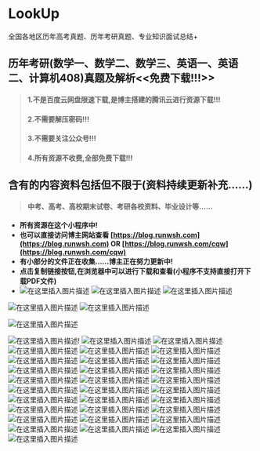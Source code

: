 # LookUp
全国各地区历年高考真题、历年考研真题、专业知识面试总结+
## 历年考研(数学一、数学二、数学三、英语一、英语二、计算机408)真题及解析<<免费下载!!!>>

> #### **1.不是百度云网盘限速下载,是博主搭建的腾讯云进行资源下载!!!**
>
> #### **2.不需要解压密码!!!**
> #### **3.不需要关注公众号!!!**
> #### **4.所有资源不收费,全部免费下载!!!**

## 含有的内容资料包括但不限于(资料持续更新补充......)
 > #### **中考、高考、高校期末试卷、考研各校资料、毕业设计等......**
 
- **所有资源在这个小程序中!**
- **也可以直接访问博主网站查看 [https://blog.runwsh.com](https://blog.runwsh.com)  OR [https://blog.runwsh.com/cqw](https://blog.runwsh.com/cqw)**
- **有小部分的文件正在收集......博主正在努力更新中!**
- **点击复制链接按钮,在浏览器中可以进行下载和查看(小程序不支持直接打开下载PDF文件)**
- ![在这里插入图片描述](Image/1.jpeg)
  ![在这里插入图片描述](Image/2.jpeg)
  ![在这里插入图片描述](Image/3.jpeg)

![在这里插入图片描述](https://img-blog.csdnimg.cn/381ec97c46074b0a970a8344be8cd790.png)
![在这里插入图片描述](https://img-blog.csdnimg.cn/b9259c759f0f4dbdb5c1ad7dc89ca18a.png)

![在这里插入图片描述](Image/4.jpeg)



![在这里插入图片描述](Image/5.jpeg)!
![在这里插入图片描述](Image/6.jpeg)
![在这里插入图片描述](Image/7.jpeg)
![在这里插入图片描述](Image/8.png)
![在这里插入图片描述](Image/9.png)
![在这里插入图片描述](Image/10.png)
![在这里插入图片描述](Image/11.png)
![在这里插入图片描述](Image/12.png)
![在这里插入图片描述](Image/13.png)
![在这里插入图片描述](Image/14.png)
![在这里插入图片描述](Image/15.png)
![在这里插入图片描述](Image/16.png)
![在这里插入图片描述](Image/17.png)
![在这里插入图片描述](Image/18.png)
![在这里插入图片描述](Image/19.png)
![在这里插入图片描述](Image/20.png)
![在这里插入图片描述](Image/21.png)
![在这里插入图片描述](Image/22.png)
![在这里插入图片描述](Image/23.png)
![在这里插入图片描述](Image/24.png)
![在这里插入图片描述](Image/25.png)
![在这里插入图片描述](Image/26.png)
![在这里插入图片描述](Image/27.png)
![在这里插入图片描述](Image/28.png)
![在这里插入图片描述](Image/29.png)
![在这里插入图片描述](Image/30.png)
![在这里插入图片描述](Image/31.png)
![在这里插入图片描述](Image/32.png)
![在这里插入图片描述](Image/33.png)
![在这里插入图片描述](Image/34.png)
![在这里插入图片描述](Image/35.png)

